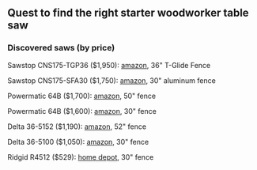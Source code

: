 ## Quest to find the right starter woodworker table saw

### Discovered saws (by price)

Sawstop CNS175-TGP36 ($1,950): [amazon](http://www.amazon.com/CNS175-TGP36-Contractor-Professional-including-Extension/dp/B006G36VHG), 36" T-Glide Fence

Sawstop CNS175-SFA30 ($1,750): [amazon](http://www.amazon.com/Sawstop-CNS175-SFA30-Contractor-Aluminum-Extrusion/dp/B006G36V4E), 30" aluminum fence

Powermatic 64B ($1,700): [amazon](http://www.amazon.com/gp/product/B007HC6BZM), 50" fence

Powermatic 64B ($1,600): [amazon](http://www.amazon.com/Powermatic-1791229K-1-75Hp-30-inch-Riving/dp/B007HC6BNO), 30" fence

Delta 36-5152 ($1,190): [amazon](http://www.amazon.com/Delta-Power-36-5100-10-Inch-30-Inch/dp/B00LHUWDCA), 52" fence

Delta 36-5100 ($1,050): [amazon](http://www.amazon.com/Delta-Power-36-5100-10-Inch-30-Inch/dp/B00LHUWDCA), 30" fence

Ridgid R4512 ($529): [home depot](http://www.homedepot.com/p/RIDGID-13-Amp-10-in-Professional-Cast-Iron-Table-Saw-R4512/202500206), 30" fence


